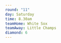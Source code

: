 ```yaml
---
round: "11"
day: Saturday
time: 8.30am
teamHome: White Sox
teamAway: Little Champs
diamond: 6
---
```

